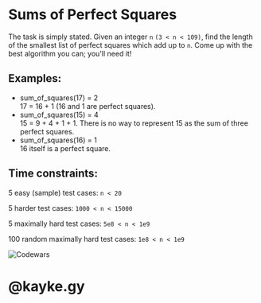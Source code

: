 # Sums of Perfect Squares

The task is simply stated. Given an integer `n` `(3 < n < 109)`, find the length of the smallest list of perfect squares which add up to `n`. Come up with the best algorithm you can; you'll need it!

## __Examples:__

<ul>
    <li> sum_of_squares(17) = 2 <br>17 = 16 + 1 (16 and 1 are perfect squares).</li>
    <li> sum_of_squares(15) = 4 <br> 15 = 9 + 4 + 1 + 1. There is no way to represent 15 as the sum of three perfect squares.</li>
    <li> sum_of_squares(16) = 1 <br> 16 itself is a perfect square.</li>
</ul>

## __Time constraints:__

5 easy (sample) test cases: `n < 20`

5 harder test cases: `1000 < n < 15000`

5 maximally hard test cases: `5e8 < n < 1e9`

100 random maximally hard test cases: `1e8 < n < 1e9`

![Codewars](https://www.codewars.com/users/kaykesandes/badges/large)
# __@kayke.gy__